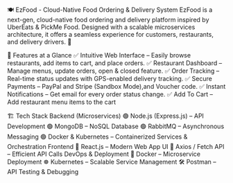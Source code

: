 🍽 EzFood - Cloud-Native Food Ordering & Delivery System
EzFood is a next-gen, cloud-native food ordering and delivery platform inspired by UberEats & PickMe Food. Designed with a scalable microservices architecture, it offers a seamless experience for customers, restaurants, and delivery drivers. 🚀

🚀 Features at a Glance
✅ Intuitive Web Interface – Easily browse restaurants, add items to cart, and place orders.
✅ Restaurant Dashboard – Manage menus, update orders, open & closed feature.
✅ Order Tracking – Real-time status updates with GPS-enabled delivery tracking.
✅ Secure Payments – PayPal and Stripe (Sandbox Mode),and Voucher code.
✅ Instant Notifications – Get email for every order status change.
✅ Add To Cart – Add restaurant menu items to the cart

🏗 Tech Stack
Backend (Microservices)
🟢 Node.js (Express.js) – API Development
🟢 MongoDB – NoSQL Database
🟢 RabbitMQ – Asynchronous Messaging
🟢 Docker & Kubernetes – Containerized Services & Orchestration
Frontend
🎨 React.js – Modern Web App UI
🔄 Axios / Fetch API – Efficient API Calls
DevOps & Deployment
🐳 Docker – Microservice Deployment
☸ Kubernetes – Scalable Service Management
🛠 Postman – API Testing & Debugging

